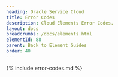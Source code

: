 ```yaml
---
heading: Oracle Service Cloud
title: Error Codes
description: Cloud Elements Error Codes.
layout: docs
breadcrumbs: /docs/elements.html
elementId: 88
parent: Back to Element Guides
order: 40
---
```


{% include error-codes.md %}
